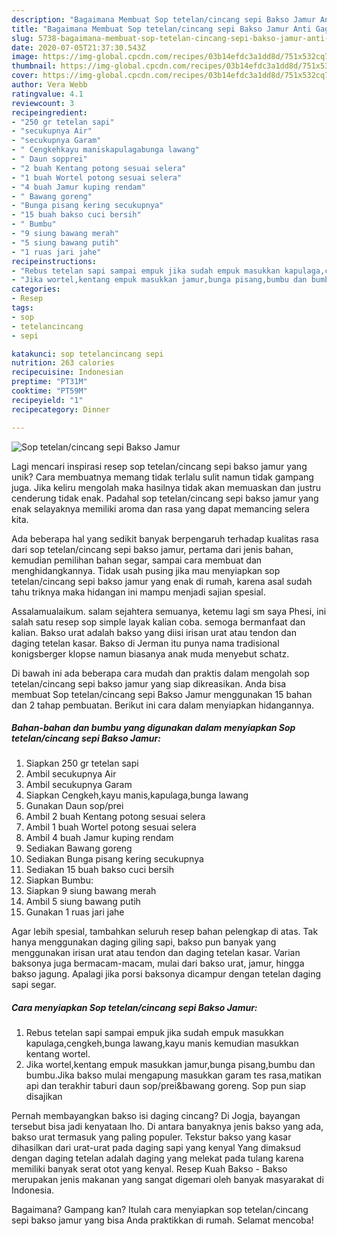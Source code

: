 ```yaml
---
description: "Bagaimana Membuat Sop tetelan/cincang sepi Bakso Jamur Anti Gagal"
title: "Bagaimana Membuat Sop tetelan/cincang sepi Bakso Jamur Anti Gagal"
slug: 5738-bagaimana-membuat-sop-tetelan-cincang-sepi-bakso-jamur-anti-gagal
date: 2020-07-05T21:37:30.543Z
image: https://img-global.cpcdn.com/recipes/03b14efdc3a1dd8d/751x532cq70/sop-tetelancincang-sepi-bakso-jamur-foto-resep-utama.jpg
thumbnail: https://img-global.cpcdn.com/recipes/03b14efdc3a1dd8d/751x532cq70/sop-tetelancincang-sepi-bakso-jamur-foto-resep-utama.jpg
cover: https://img-global.cpcdn.com/recipes/03b14efdc3a1dd8d/751x532cq70/sop-tetelancincang-sepi-bakso-jamur-foto-resep-utama.jpg
author: Vera Webb
ratingvalue: 4.1
reviewcount: 3
recipeingredient:
- "250 gr tetelan sapi"
- "secukupnya Air"
- "secukupnya Garam"
- " Cengkehkayu maniskapulagabunga lawang"
- " Daun sopprei"
- "2 buah Kentang potong sesuai selera"
- "1 buah Wortel potong sesuai selera"
- "4 buah Jamur kuping rendam"
- " Bawang goreng"
- "Bunga pisang kering secukupnya"
- "15 buah bakso cuci bersih"
- " Bumbu"
- "9 siung bawang merah"
- "5 siung bawang putih"
- "1 ruas jari jahe"
recipeinstructions:
- "Rebus tetelan sapi sampai empuk jika sudah empuk masukkan kapulaga,cengkeh,bunga lawang,kayu manis kemudian masukkan kentang wortel."
- "Jika wortel,kentang empuk masukkan jamur,bunga pisang,bumbu dan bumbu.Jika bakso mulai mengapung masukkan garam tes rasa,matikan api dan terakhir taburi daun sop/prei&amp;bawang goreng. Sop pun siap disajikan"
categories:
- Resep
tags:
- sop
- tetelancincang
- sepi

katakunci: sop tetelancincang sepi 
nutrition: 263 calories
recipecuisine: Indonesian
preptime: "PT31M"
cooktime: "PT59M"
recipeyield: "1"
recipecategory: Dinner

---
```



![Sop tetelan/cincang sepi Bakso Jamur](https://img-global.cpcdn.com/recipes/03b14efdc3a1dd8d/751x532cq70/sop-tetelancincang-sepi-bakso-jamur-foto-resep-utama.jpg)

Lagi mencari inspirasi resep sop tetelan/cincang sepi bakso jamur yang unik? Cara membuatnya memang tidak terlalu sulit namun tidak gampang juga. Jika keliru mengolah maka hasilnya tidak akan memuaskan dan justru cenderung tidak enak. Padahal sop tetelan/cincang sepi bakso jamur yang enak selayaknya memiliki aroma dan rasa yang dapat memancing selera kita.

Ada beberapa hal yang sedikit banyak berpengaruh terhadap kualitas rasa dari sop tetelan/cincang sepi bakso jamur, pertama dari jenis bahan, kemudian pemilihan bahan segar, sampai cara membuat dan menghidangkannya. Tidak usah pusing jika mau menyiapkan sop tetelan/cincang sepi bakso jamur yang enak di rumah, karena asal sudah tahu triknya maka hidangan ini mampu menjadi sajian spesial.

Assalamualaikum. salam sejahtera semuanya, ketemu lagi sm saya Phesi, ini salah satu resep sop simple layak kalian coba. semoga bermanfaat dan kalian. Bakso urat adalah bakso yang diisi irisan urat atau tendon dan daging tetelan kasar. Bakso di Jerman itu punya nama tradisional konigsberger klopse namun biasanya anak muda menyebut schatz.


Di bawah ini ada beberapa cara mudah dan praktis dalam mengolah sop tetelan/cincang sepi bakso jamur yang siap dikreasikan. Anda bisa membuat Sop tetelan/cincang sepi Bakso Jamur menggunakan 15 bahan dan 2 tahap pembuatan. Berikut ini cara dalam menyiapkan hidangannya.

<!--inarticleads1-->

##### Bahan-bahan dan bumbu yang digunakan dalam menyiapkan Sop tetelan/cincang sepi Bakso Jamur:

1. Siapkan 250 gr tetelan sapi
1. Ambil secukupnya Air
1. Ambil secukupnya Garam
1. Siapkan  Cengkeh,kayu manis,kapulaga,bunga lawang
1. Gunakan  Daun sop/prei
1. Ambil 2 buah Kentang potong sesuai selera
1. Ambil 1 buah Wortel potong sesuai selera
1. Ambil 4 buah Jamur kuping rendam
1. Sediakan  Bawang goreng
1. Sediakan Bunga pisang kering secukupnya
1. Sediakan 15 buah bakso cuci bersih
1. Siapkan  Bumbu:
1. Siapkan 9 siung bawang merah
1. Ambil 5 siung bawang putih
1. Gunakan 1 ruas jari jahe


Agar lebih spesial, tambahkan seluruh resep bahan pelengkap di atas. Tak hanya menggunakan daging giling sapi, bakso pun banyak yang menggunakan irisan urat atau tendon dan daging tetelan kasar. Varian baksonya juga bermacam-macam, mulai dari bakso urat, jamur, hingga bakso jagung. Apalagi jika porsi baksonya dicampur dengan tetelan daging sapi segar. 

<!--inarticleads2-->

##### Cara menyiapkan Sop tetelan/cincang sepi Bakso Jamur:

1. Rebus tetelan sapi sampai empuk jika sudah empuk masukkan kapulaga,cengkeh,bunga lawang,kayu manis kemudian masukkan kentang wortel.
1. Jika wortel,kentang empuk masukkan jamur,bunga pisang,bumbu dan bumbu.Jika bakso mulai mengapung masukkan garam tes rasa,matikan api dan terakhir taburi daun sop/prei&amp;bawang goreng. Sop pun siap disajikan


Pernah membayangkan bakso isi daging cincang? Di Jogja, bayangan tersebut bisa jadi kenyataan lho. Di antara banyaknya jenis bakso yang ada, bakso urat termasuk yang paling populer. Tekstur bakso yang kasar dihasilkan dari urat-urat pada daging sapi yang kenyal Yang dimaksud dengan daging tetelan adalah daging yang melekat pada tulang karena memiliki banyak serat otot yang kenyal. Resep Kuah Bakso - Bakso merupakan jenis makanan yang sangat digemari oleh banyak masyarakat di Indonesia. 

Bagaimana? Gampang kan? Itulah cara menyiapkan sop tetelan/cincang sepi bakso jamur yang bisa Anda praktikkan di rumah. Selamat mencoba!
